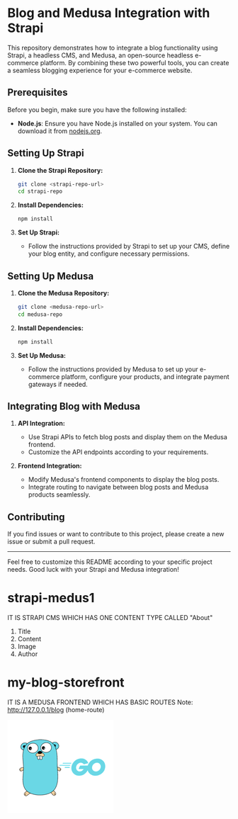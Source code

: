 # Blog and Medusa Integration with Strapi

This repository demonstrates how to integrate a blog functionality using Strapi, a headless CMS, and Medusa, an open-source headless e-commerce platform. By combining these two powerful tools, you can create a seamless blogging experience for your e-commerce website.

## Prerequisites

Before you begin, make sure you have the following installed:

- **Node.js**: Ensure you have Node.js installed on your system. You can download it from [nodejs.org](https://nodejs.org/).

## Setting Up Strapi

1. **Clone the Strapi Repository:**
   ```bash
   git clone <strapi-repo-url>
   cd strapi-repo
   ```

2. **Install Dependencies:**
   ```bash
   npm install
   ```

3. **Set Up Strapi:**
   - Follow the instructions provided by Strapi to set up your CMS, define your blog entity, and configure necessary permissions.

## Setting Up Medusa

1. **Clone the Medusa Repository:**
   ```bash
   git clone <medusa-repo-url>
   cd medusa-repo
   ```

2. **Install Dependencies:**
   ```bash
   npm install
   ```

3. **Set Up Medusa:**
   - Follow the instructions provided by Medusa to set up your e-commerce platform, configure your products, and integrate payment gateways if needed.

## Integrating Blog with Medusa

1. **API Integration:**
   - Use Strapi APIs to fetch blog posts and display them on the Medusa frontend.
   - Customize the API endpoints according to your requirements.

2. **Frontend Integration:**
   - Modify Medusa's frontend components to display the blog posts.
   - Integrate routing to navigate between blog posts and Medusa products seamlessly.

## Contributing

If you find issues or want to contribute to this project, please create a new issue or submit a pull request.

---

Feel free to customize this README according to your specific project needs. Good luck with your Strapi and Medusa integration!




# strapi-medus1
IT IS STRAPI CMS WHICH HAS ONE CONTENT TYPE CALLED "About"
1. Title
2. Content
3. Image
4. Author



# my-blog-storefront
IT IS A MEDUSA FRONTEND WHICH HAS BASIC ROUTES
Note: http://127.0.0.1/blog     (home-route)




![alt text](https://github.com/Shaileshsachan/strapi-medusa-blog/blob/main/images.png)

